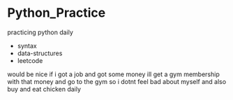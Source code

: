 # Python_Practice

practicing python daily 
- syntax
- data-structures
- leetcode

would be nice if i got a job and got some money ill get a gym membership with that money and go to the gym so i dotnt feel bad about myself and also buy and eat chicken daily 
